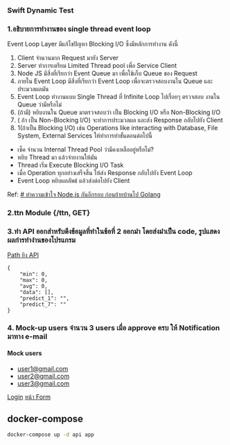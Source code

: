 ### Swift Dynamic Test

### 1.อธิบายการทำงานของ single thread event loop

Event Loop Layer มีแก้ไขปัญหา Blocking I/O ซึ่งมีหลักการทำงาน ดังนี้
1. Client จำนวนมาก Request มายัง Server
2. Server ทำการเตรียม Limited Thread pool เพื่อ Service Client
3. Node JS มีสิ่งที่เรียกว่า  Event Queue  มา เพื่อใช้เก็บ Queue ของ Request
4. ภายใน Event Loop มีสิ่งที่เรียกว่า  Event Loop เพื่อจะตรวจสอบงานใน Queue และ ประมวลผลมัน
5. Event Loop ทำงานแบบ  Single Thread ที่ Infinite Loop  ไปเรื่อยๆ ตรวจสอบ งานใน  Queue  ว่ามีหรือไม่
6. (ถ้ามี) หยิบงานใน  Queue  มาตรวจสอบว่า เป็น  Blocking I/O หรือ Non-Blocking I/O
7. ( ถ้า เป็น Non-Blocking I/O) จะทำการประมวลผล และส่ง Response กลับไปยัง Client
8. 1(ถ้าเป็น Blocking I/O) เช่น  Operations like interacting with Database, File System, External Services ให้ทำการทำขั้นตอนต่อไปนี้

-   เช็ค จำนวน Internal Thread Pool ว่ามีคงเหลืออยู่หรือไม่?
-   หยิบ Thread มา แล้วจ่ายงานให้มัน
-   Thread เริ่ม Execute Blocking I/O Task
-   เมื่อ Operation ทุกอย่างเสร็จสิ้น ให้ส่ง Response กลับไปยัง Event Loop
-   Event Loop หยิบผลลัพธ์ แล้วส่งต่อไปยัง Client

Ref: [# ทำความเข้าใจ Node.js กันอีกรอบ ก่อนย้ายบ้านไป Golang](https://medium.com/@goangle/%E0%B8%97%E0%B8%B3%E0%B8%84%E0%B8%A7%E0%B8%B2%E0%B8%A1%E0%B9%80%E0%B8%82%E0%B9%89%E0%B8%B2%E0%B9%83%E0%B8%88-event-loop-%E0%B9%83%E0%B8%99-node-js-%E0%B8%81%E0%B8%B1%E0%B8%99%E0%B8%AD%E0%B8%B5%E0%B8%81%E0%B8%A3%E0%B8%AD%E0%B8%9A-d80930ef081d)

### 2.ttn Module {/ttn, GET}

### 3.ทํา API ออกสําหรับดึงข้อมูลที่ทําในข้อที่ 2 ออกมํา โดยส่งมําเป็น code, รูปแสดงผลกํารทํางํานของโปรแกรม

[Path ยิง API](http://127.0.0.1:3030/ttn)
```
{
	"min": 0,
	"max": 0,
	"avg": 0,
	"data": [],
	"predict_1": "",
    "predict_7": ""
}
```

### 4. Mock-up users จำนวน 3 users เมื่อ approve  ครบ ให้ Notification มาทาง e-mail

#### Mock users
- user1@gmail.com
- user2@gmail.com
- user3@gmail.com

[Login](http://127.0.0.1:3000/login)
[หน้า Form](http://127.0.0.1:3000/)

## docker-compose
```sh
docker-compose up -d api app
```
